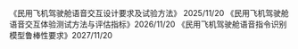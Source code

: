 《民用飞机驾驶舱语音交互设计要求及试验方法》 2025/11/20
《民用飞机驾驶舱语音交互体验测试方法与评估指标》2026/11/20
《民用飞机驾驶舱语音指令识别模型鲁棒性要求》2027/11/20
